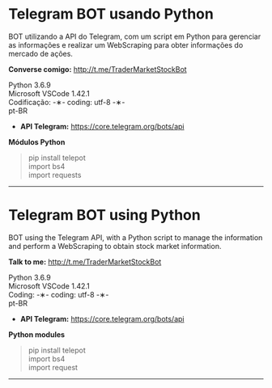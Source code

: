 # Telegram BOT usando Python

BOT utilizando a API do Telegram, com um script em Python para gerenciar as informações e realizar um WebScraping para obter informações do mercado de ações.

<strong>Converse comigo:</strong> http://t.me/TraderMarketStockBot

Python 3.6.9 </br>
Microsoft VSCode 1.42.1 </br>
Codificação: -&lowast;- coding: utf-8 -&lowast;- </br>
pt-BR </br> 

* <strong>API Telegram:</strong> https://core.telegram.org/bots/api

<strong>Módulos Python</strong>

> pip install telepot </br>
> import bs4 </br>
> import requests

---------------------------------------------------------------------------------------------------------------------------------

# Telegram BOT using Python

BOT using the Telegram API, with a Python script to manage the information and perform a WebScraping to obtain stock market information.

<strong>Talk to me:</strong> http://t.me/TraderMarketStockBot

Python 3.6.9 </br>
Microsoft VSCode 1.42.1 </br>
Coding: -&lowast;- coding: utf-8 -&lowast;- </br>
pt-BR </br>

* <strong>API Telegram:</strong> https://core.telegram.org/bots/api

<strong>Python modules</strong>

> pip install telepot </br>
> import bs4 </br>
> import request

---------------------------------------------------------------------------------------------------------------------------------
